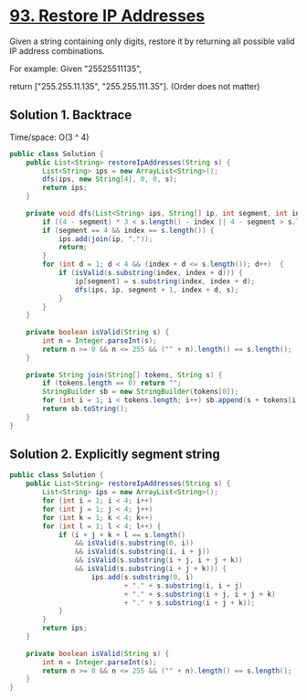 # [93. Restore IP Addresses](https://leetcode.com/problems/restore-ip-addresses/)

Given a string containing only digits, restore it by returning all possible valid IP address combinations.

For example:
Given "25525511135",

return ["255.255.11.135", "255.255.111.35"]. (Order does not matter)

## Solution 1. Backtrace

Time/space: O(3 ^ 4)

```java
public class Solution {
    public List<String> restoreIpAddresses(String s) {
        List<String> ips = new ArrayList<String>();
        dfs(ips, new String[4], 0, 0, s);
        return ips;
    }
    
    private void dfs(List<String> ips, String[] ip, int segment, int index, String s) {
        if ((4 - segment) * 3 < s.length() - index || 4 - segment > s.length() - index) return;
        if (segment == 4 && index == s.length()) {
            ips.add(join(ip, "."));
            return;
        }
        for (int d = 1; d < 4 && (index + d <= s.length()); d++)  {
            if (isValid(s.substring(index, index + d))) {
                ip[segment] = s.substring(index, index + d);
                dfs(ips, ip, segment + 1, index + d, s);
            }
        }
    }
    
    private boolean isValid(String s) {
        int n = Integer.parseInt(s);
        return n >= 0 && n <= 255 && ("" + n).length() == s.length();
    }
    
    private String join(String[] tokens, String s) {
        if (tokens.length == 0) return "";
        StringBuilder sb = new StringBuilder(tokens[0]);
        for (int i = 1; i < tokens.length; i++) sb.append(s + tokens[i]);
        return sb.toString();
    }
}
```

## Solution 2. Explicitly segment string

```java
public class Solution {
    public List<String> restoreIpAddresses(String s) {
        List<String> ips = new ArrayList<String>();
        for (int i = 1; i < 4; i++)
        for (int j = 1; j < 4; j++)
        for (int k = 1; k < 4; k++)
        for (int l = 1; l < 4; l++) {
            if (i + j + k + l == s.length()
                && isValid(s.substring(0, i))
                && isValid(s.substring(i, i + j))
                && isValid(s.substring(i + j, i + j + k))
                && isValid(s.substring(i + j + k))) {
                    ips.add(s.substring(0, i)
                            + "." + s.substring(i, i + j)
                            + "." + s.substring(i + j, i + j + k)
                            + "." + s.substring(i + j + k));
            }
        }
        return ips;
    }
    
    private boolean isValid(String s) {
        int n = Integer.parseInt(s);
        return n >= 0 && n <= 255 && ("" + n).length() == s.length();
    }
}
```
